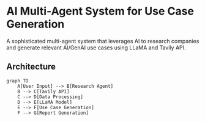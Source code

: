 # AI Multi-Agent System for Use Case Generation

A sophisticated multi-agent system that leverages AI to research companies and generate relevant AI/GenAI use cases using LLaMA and Tavily API.

## Architecture

```mermaid
graph TD
    A[User Input] --> B[Research Agent]
    B --> C[Tavily API]
    C --> D[Data Processing]
    D --> E[LLaMA Model]
    E --> F[Use Case Generation]
    F --> G[Report Generation]
